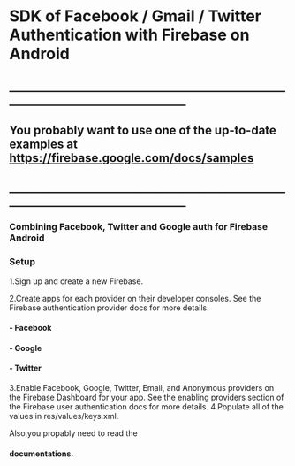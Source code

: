 # SDK of Facebook / Gmail / Twitter Authentication with Firebase on Android 

## __________________________________________________________________________________
## You probably want to use one of the up-to-date examples at https://firebase.google.com/docs/samples
## __________________________________________________________________________________

### Combining Facebook, Twitter and Google auth for Firebase Android

### Setup
  
1.Sign up and create a new Firebase.                                                  

2.Create apps for each provider on their developer consoles. See the Firebase authentication provider docs for more details.
####        - Facebook
####        - Google
####        - Twitter
3.Enable Facebook, Google, Twitter, Email, and Anonymous providers on the Firebase Dashboard for your app. See the enabling providers       section of the Firebase user authentication docs for more details.
4.Populate all of the values in res/values/keys.xml.

Also,you propably need to read the 
#### documentations. 
